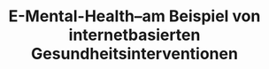 --- 
abstract: '' 
authors: 
 - S Nobis
 -  D Lehr
 -  admin
doi: '' 
featured: false 
publication: '*E-Health-Ökonomie*, 187' 
publication_short: '' 
publishDate: '2017-01-01' 
title: 'E-Mental-Health–am Beispiel von internetbasierten Gesundheitsinterventionen' 
url_code: '' 
url_dataset: '' 
url_pdf: '' 
url_poster: '' 
url_project: '' 
url_slides: '' 
url_source: '' 
url_video: '' 
---